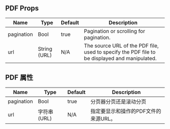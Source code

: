 ## PDF Props

| Name       | Type         | Default | Description                                                                                   |
| ---------- | ------------ | ------- | --------------------------------------------------------------------------------------------- |
| pagination | Bool         | true    | Pagination or scrolling for pagination.                                                       |
| url        | String (URL) | N/A     | The source URL of the PDF file, used to specify the PDF file to be displayed and manipulated. |

## PDF 属性

| Name       | Type         | Default | Description                          |
| ---------- | ------------ | ------- | ------------------------------------ |
| pagination | Bool         | true    | 分页器分页还是滚动分页               |
| url        | 字符串 (URL) | N/A     | 指定要显示和操作的PDF文件的来源URL。 |
